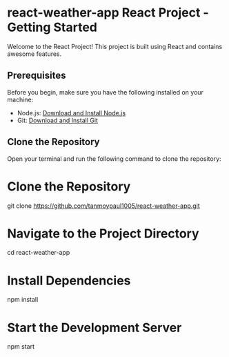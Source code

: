 # react-weather-app React Project - Getting Started

Welcome to the React Project! This project is built using React and contains awesome features.

## Prerequisites

Before you begin, make sure you have the following installed on your machine:

- Node.js: [Download and Install Node.js](https://nodejs.org/)
- Git: [Download and Install Git](https://git-scm.com/)

## Clone the Repository

Open your terminal and run the following command to clone the repository:

# Clone the Repository
git clone https://github.com/tanmoypaul1005/react-weather-app.git

# Navigate to the Project Directory
cd react-weather-app

# Install Dependencies
npm install

# Start the Development Server
npm start


